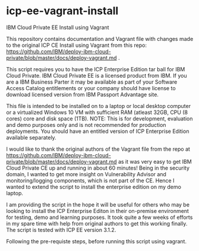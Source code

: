 # icp-ee-vagrant-install
IBM Cloud Private EE Install using Vagrant 

This repository contains documentation and Vagrant file with changes made to the original ICP CE Install using Vagrant from this repo: https://github.com/IBM/deploy-ibm-cloud-private/blob/master/docs/deploy-vagrant.md . 

This script requires you to have the ICP Enterprise Edition tar ball for IBM Cloud Private. IBM Cloud Private EE is a licensed product from IBM. If you are a IBM Business Parter it may be available as part of your Software Access Catalog entitlements or your company should have license to download licensed version from IBM Passport Advantage site.

This file is intended to be installed on to a  laptop or local desktop computer or a virtualized Windows 10 VM with sufficient RAM (atleast 32GB, CPU (8 cores) core and disk space (1TB). NOTE: This is for development, evaluation and demo purposes only and is not recommended for production deployments. You should have an entitled version of ICP Enterprise Edition available separately.

I would like to thank the original authors of the Vagrant file from the repo at https://github.com/IBM/deploy-ibm-cloud-private/blob/master/docs/deploy-vagrant.md as it was very easy to get IBM Cloud Private CE up and running in about 60 minutes!  Being in the security domain, I wanted to get more insight on Vulnerability Advisor and monitoring/logging components, which is not part of the CE. Hence I wanted to extend the script to install the enterprise edition on my demo laptop. 

I am providing the script in the hope it will be useful for others who may be looking to install the ICP Enterprise Editon in their on-premise environment for testing, demo and learning purposes. It took quite a few weeks of efforts in my spare time with help from original authors to get this working finally. The script is tested with ICP EE version 3.1.2.

Following the pre-requiste steps, before running this script using vagrant.



